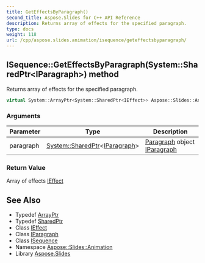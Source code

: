 ```yaml
---
title: GetEffectsByParagraph()
second_title: Aspose.Slides for C++ API Reference
description: Returns array of effects for the specified paragraph.
type: docs
weight: 118
url: /cpp/aspose.slides.animation/isequence/geteffectsbyparagraph/
---
```

## ISequence::GetEffectsByParagraph(System::SharedPtr\<IParagraph\>) method


Returns array of effects for the specified paragraph.

```cpp
virtual System::ArrayPtr<System::SharedPtr<IEffect>> Aspose::Slides::Animation::ISequence::GetEffectsByParagraph(System::SharedPtr<IParagraph> paragraph)=0
```


### Arguments

| Parameter | Type | Description |
| --- | --- | --- |
| paragraph | [System::SharedPtr](../../../system/sharedptr/)\<[IParagraph](../../../aspose.slides/iparagraph/)\> | [Paragraph](../../../aspose.slides/paragraph/) object [IParagraph](../../../aspose.slides/iparagraph/) |

### Return Value

Array of effects [IEffect](../../ieffect/)

## See Also

* Typedef [ArrayPtr](../../system/arrayptr/)
* Typedef [SharedPtr](../../system/sharedptr/)
* Class [IEffect](../ieffect/)
* Class [IParagraph](../../aspose.slides/iparagraph/)
* Class [ISequence](./)
* Namespace [Aspose::Slides::Animation](../)
* Library [Aspose.Slides](../../)
